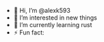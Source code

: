 - 👋 Hi, I’m @alexk593
- 👀 I’m interested in new things
- 🌱 I’m currently learning rust
- ⚡ Fun fact: 

<!---
alexk593/alexk593 is a ✨ special ✨ repository because its `README.md` (this file) appears on your GitHub profile.
You can click the Preview link to take a look at your changes.
--->
